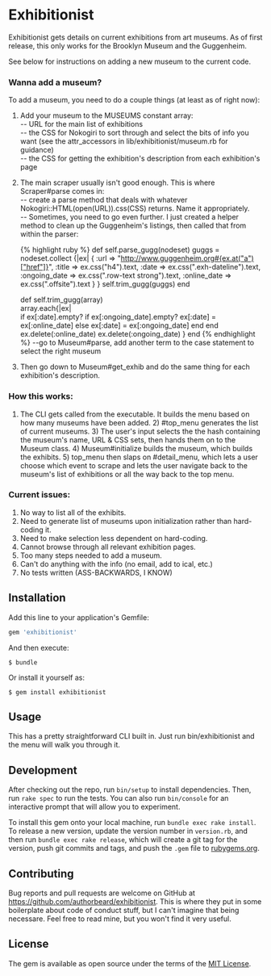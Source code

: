 # Exhibitionist

Exhibitionist gets details on current exhibitions from art museums. As of first release, this only works for the Brooklyn Museum and the Guggenheim. 

See below for instructions on adding a new museum to the current code. 

### Wanna add a museum?

To add a museum, you need to do a couple things (at least as of right now): 

  1) Add your museum to the MUSEUMS constant array:  
      -- URL for the main list of exhibitions  
      -- the CSS for Nokogiri to sort through and select the bits of info you want (see the attr_accessors in lib/exhibitionist/museum.rb for guidance)  
      -- the CSS for getting the exhibition's description from each exhibition's page  

  2) The main scraper usually isn't good enough. This is where Scraper#parse comes in:  
      -- create a parse method that deals with whatever Nokogiri::HTML(open(URL)).css(CSS) returns. Name it appropriately.  
      -- Sometimes, you need to go even further. I just created a helper method to clean up the Guggenheim's listings, then called that from within the parser:  

      {% highlight ruby %}
        def self.parse_gugg(nodeset)
          guggs = nodeset.collect {|ex| 
            {
              :url => "http://www.guggenheim.org#{ex.at("a")["href"]}", 
              :title => ex.css("h4").text,
              :date => ex.css(".exh-dateline").text, 
              :ongoing_date => ex.css(".row-text strong").text,
              :online_date => ex.css(".offsite").text
            }
            }
          self.trim_gugg(guggs)
        end

        def self.trim_gugg(array)   
          array.each{|ex|   
          if ex[:date].empty? 
            if ex[:ongoing_date].empty?
              ex[:date] = ex[:online_date]
            else
              ex[:date] = ex[:ongoing_date]
            end
          end
          ex.delete(:online_date)
          ex.delete(:ongoing_date)
          }
        end
      {% endhighlight %}
      --go to Museum#parse, add another term to the case statement to select the right museum  

  3) Then go down to Museum#get_exhib and do the same thing for each exhibition's description.   

### How this works: 

1) The CLI gets called from the executable. It builds the menu based on how many museums have been added.  2) #top_menu generates the list of current museums.  3) The user's input selects the the hash containing the museum's name, URL & CSS sets, then hands them on to the Museum class.  4) Museum#initialize builds the museum, which builds the exhibits.  5) top_menu then slaps on #detail_menu, which lets a user choose which event to scrape and lets the user navigate back to the museum's list of exhibitions or all the way back to the top menu. 


### Current issues: 

1) No way to list all of the exhibits. 
2) Need to generate list of museums upon initialization rather than hard-coding it. 
3) Need to make selection less dependent on hard-coding.
4) Cannot browse through all relevant exhibition pages. 
5) Too many steps needed to add a museum. 
6) Can't do anything with the info (no email, add to ical, etc.)
7) No tests written (ASS-BACKWARDS, I KNOW)




## Installation

Add this line to your application's Gemfile:

```ruby
gem 'exhibitionist'
```

And then execute:

    $ bundle

Or install it yourself as:

    $ gem install exhibitionist

## Usage

This has a pretty straightforward CLI built in. Just run bin/exhibitionist and the menu will walk you through it. 

## Development

After checking out the repo, run `bin/setup` to install dependencies. Then, run `rake spec` to run the tests. You can also run `bin/console` for an interactive prompt that will allow you to experiment.

To install this gem onto your local machine, run `bundle exec rake install`. To release a new version, update the version number in `version.rb`, and then run `bundle exec rake release`, which will create a git tag for the version, push git commits and tags, and push the `.gem` file to [rubygems.org](https://rubygems.org).

## Contributing

Bug reports and pull requests are welcome on GitHub at https://github.com/authorbeard/exhibitionist. This is where they put in some boilerplate about code of conduct stuff, but I can't imagine that being necessare. Feel free to read mine, but you won't find it very useful. 


## License

The gem is available as open source under the terms of the [MIT License](http://opensource.org/licenses/MIT).

